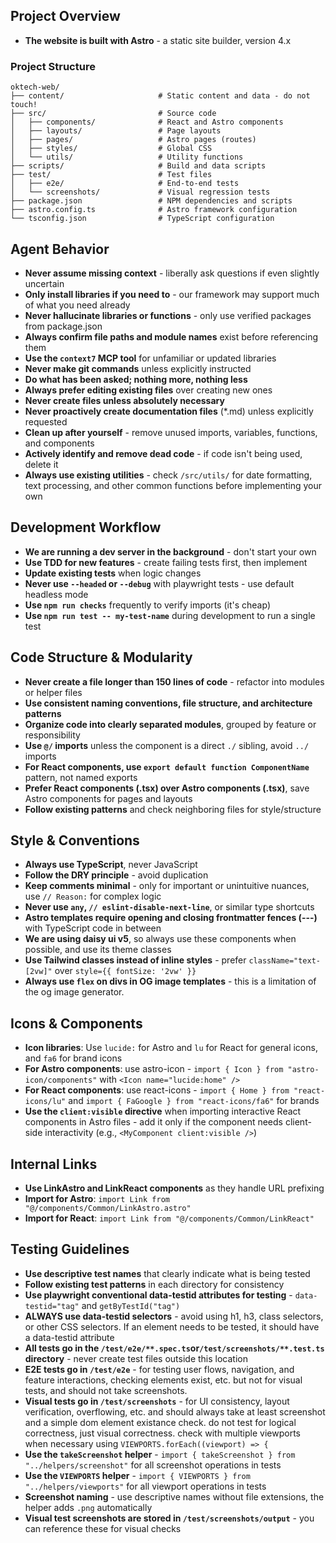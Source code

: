 ## Project Overview

- **The website is built with Astro** - a static site builder, version 4.x

### Project Structure

```
oktech-web/
├── content/                     # Static content and data - do not touch!
├── src/                         # Source code
│   ├── components/              # React and Astro components
│   ├── layouts/                 # Page layouts
│   ├── pages/                   # Astro pages (routes)
│   ├── styles/                  # Global CSS
│   └── utils/                   # Utility functions
├── scripts/                     # Build and data scripts
├── test/                        # Test files
│   ├── e2e/                     # End-to-end tests
│   └── screenshots/             # Visual regression tests
├── package.json                 # NPM dependencies and scripts
├── astro.config.ts              # Astro framework configuration
└── tsconfig.json                # TypeScript configuration
```

## Agent Behavior

- **Never assume missing context** - liberally ask questions if even slightly uncertain
- **Only install libraries if you need to** - our framework may support much of what you need already
- **Never hallucinate libraries or functions** - only use verified packages from package.json
- **Always confirm file paths and module names** exist before referencing them
- **Use the `context7` MCP tool** for unfamiliar or updated libraries
- **Never make git commands** unless explicitly instructed
- **Do what has been asked; nothing more, nothing less**
- **Always prefer editing existing files** over creating new ones
- **Never create files unless absolutely necessary**
- **Never proactively create documentation files** (\*.md) unless explicitly requested
- **Clean up after yourself** - remove unused imports, variables, functions, and components
- **Actively identify and remove dead code** - if code isn't being used, delete it
- **Always use existing utilities** - check `/src/utils/` for date formatting, text processing, and other common functions before implementing your own

## Development Workflow

- **We are running a dev server in the background** - don't start your own
- **Use TDD for new features** - create failing tests first, then implement
- **Update existing tests** when logic changes
- **Never use `--headed` or `--debug`** with playwright tests - use default headless mode
- **Use `npm run checks`** frequently to verify imports (it's cheap)
- **Use `npm run test -- my-test-name`** during development to run a single test

## Code Structure & Modularity

- **Never create a file longer than 150 lines of code** - refactor into modules or helper files
- **Use consistent naming conventions, file structure, and architecture patterns**
- **Organize code into clearly separated modules**, grouped by feature or responsibility
- **Use `@/` imports** unless the component is a direct `./` sibling, avoid `../` imports
- **For React components, use `export default function ComponentName`** pattern, not named exports
- **Prefer React components (.tsx) over Astro components (.tsx)**, save Astro components for pages and layouts
- **Follow existing patterns** and check neighboring files for style/structure

## Style & Conventions

- **Always use TypeScript**, never JavaScript
- **Follow the DRY principle** - avoid duplication
- **Keep comments minimal** - only for important or unintuitive nuances, use `// Reason:` for complex logic
- **Never use `any`, `// eslint-disable-next-line`**, or similar type shortcuts
- **Astro templates require opening and closing frontmatter fences (---)** with TypeScript code in between
- **We are using daisy ui v5**, so always use these components when possible, and use its theme classes
- **Use Tailwind classes instead of inline styles** - prefer `className="text-[2vw]"` over `style={{ fontSize: '2vw' }}`
- **Always use `flex` on divs in OG image templates** - this is a limitation of the og image generator.

## Icons & Components

- **Icon libraries**: Use `lucide:` for Astro and `lu` for React for general icons, and `fa6` for brand icons
- **For Astro components**: use astro-icon - `import { Icon } from "astro-icon/components"` with `<Icon name="lucide:home" />`
- **For React components**: use react-icons - `import { Home } from "react-icons/lu"` and `import { FaGoogle } from "react-icons/fa6"` for brands
- **Use the `client:visible` directive** when importing interactive React components in Astro files - add it only if the component needs client-side interactivity (e.g., `<MyComponent client:visible />`)

## Internal Links

- **Use LinkAstro and LinkReact components** as they handle URL prefixing
- **Import for Astro**: `import Link from "@/components/Common/LinkAstro.astro"`
- **Import for React**: `import Link from "@/components/Common/LinkReact"`

## Testing Guidelines

- **Use descriptive test names** that clearly indicate what is being tested
- **Follow existing test patterns** in each directory for consistency
- **Use playwright conventional data-testid attributes for testing** - `data-testid="tag"` and `getByTestId("tag")`
- **ALWAYS use data-testid selectors** - avoid using h1, h3, class selectors, or other CSS selectors. If an element needs to be tested, it should have a data-testid attribute
- **All tests go in the `/test/e2e/**.spec.ts`or`/test/screenshots/**.test.ts` directory** - never create test files outside this location
- **E2E tests go in `/test/e2e`** - for testing user flows, navigation, and feature interactions, checking elements exist, etc. but not for visual tests, and should not take screenshots.
- **Visual tests go in `/test/screenshots`** - for UI consistency, layout verification, overflowing, etc. and should always take at least screenshot and a simple dom element existance check. do not test for logical correctness, just visual correctness. check with multiple viewports when necessary using `VIEWPORTS.forEach((viewport) => {`
- **Use the `takeScreenshot` helper** - `import { takeScreenshot } from "../helpers/screenshot"` for all screenshot operations in tests
- **Use the `VIEWPORTS` helper** - `import { VIEWPORTS } from "../helpers/viewports"` for all viewport operations in tests
- **Screenshot naming** - use descriptive names without file extensions, the helper adds `.png` automatically
- **Visual test screenshots are stored in `/test/screenshots/output`** - you can reference these for visual checks

